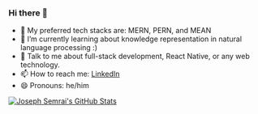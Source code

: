 ### Hi there 👋

- 🔭 My preferred tech stacks are: MERN, PERN, and MEAN
- 🌱 I’m currently learning about knowledge representation in natural language processing :)
- 💬 Talk to me about full-stack development, React Native, or any web technology.
- 📫 How to reach me: [LinkedIn](https://www.linkedin.com/in/josephsemrai/ "My LinkedIn")
- 😄 Pronouns: he/him


[![Joseph Semrai's GitHub Stats](https://github-readme-stats.vercel.app/api?username=JosephSemrai)](https://github.com/anuraghazra/github-readme-stats)

